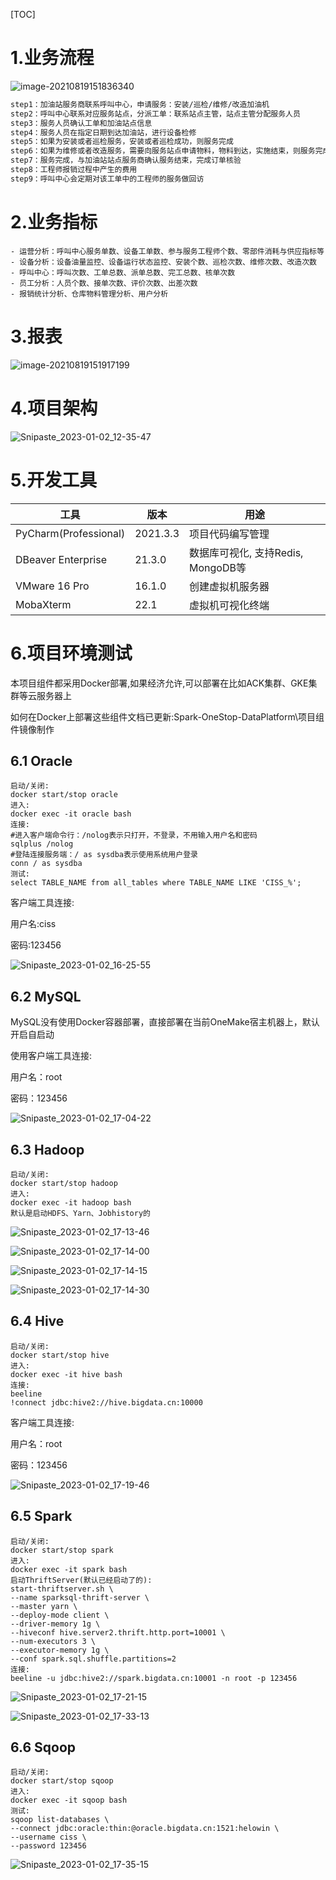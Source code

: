 [TOC]



# 1.业务流程

![image-20210819151836340](assets/image-20210819151836340.png)

```markdown
step1：加油站服务商联系呼叫中心，申请服务：安装/巡检/维修/改造加油机
step2：呼叫中心联系对应服务站点，分派工单：联系站点主管，站点主管分配服务人员
step3：服务人员确认工单和加油站点信息
step4：服务人员在指定日期到达加油站，进行设备检修
step5：如果为安装或者巡检服务，安装或者巡检成功，则服务完成
step6：如果为维修或者改造服务，需要向服务站点申请物料，物料到达，实施结束，则服务完成
step7：服务完成，与加油站站点服务商确认服务结束，完成订单核验
step8：工程师报销过程中产生的费用
step9：呼叫中心会定期对该工单中的工程师的服务做回访
```

# 2.业务指标

```
- 运营分析：呼叫中心服务单数、设备工单数、参与服务工程师个数、零部件消耗与供应指标等
- 设备分析：设备油量监控、设备运行状态监控、安装个数、巡检次数、维修次数、改造次数
- 呼叫中心：呼叫次数、工单总数、派单总数、完工总数、核单次数
- 员工分析：人员个数、接单次数、评价次数、出差次数
- 报销统计分析、仓库物料管理分析、用户分析
```

# 3.报表

![image-20210819151917199](assets/image-20210819151917199.png)

# 4.项目架构

![Snipaste_2023-01-02_12-35-47](assets/Snipaste_2023-01-02_12-35-47.png)

# 5.开发工具

| 工具                  | 版本     | 用途                               |
| --------------------- | -------- | ---------------------------------- |
| PyCharm(Professional) | 2021.3.3 | 项目代码编写管理                   |
| DBeaver Enterprise    | 21.3.0   | 数据库可视化, 支持Redis, MongoDB等 |
| VMware 16 Pro         | 16.1.0   | 创建虚拟机服务器                   |
| MobaXterm             | 22.1     | 虚拟机可视化终端                   |

# 6.项目环境测试

本项目组件都采用Docker部署,如果经济允许,可以部署在比如ACK集群、GKE集群等云服务器上

如何在Docker上部署这些组件文档已更新:Spark-OneStop-DataPlatform\项目组件镜像制作

## 6.1 Oracle

```shell
启动/关闭:
docker start/stop oracle
进入:
docker exec -it oracle bash
连接:
#进入客户端命令行：/nolog表示只打开，不登录，不用输入用户名和密码
sqlplus /nolog
#登陆连接服务端：/ as sysdba表示使用系统用户登录
conn / as sysdba
测试:
select TABLE_NAME from all_tables where TABLE_NAME LIKE 'CISS_%';
```

客户端工具连接:

用户名:ciss

密码:123456

![Snipaste_2023-01-02_16-25-55](assets/Snipaste_2023-01-02_16-25-55.png)

## 6.2 MySQL

MySQL没有使用Docker容器部署，直接部署在当前OneMake宿主机器上，默认开启自启动

使用客户端工具连接:

用户名：root

密码：123456

![Snipaste_2023-01-02_17-04-22](assets/Snipaste_2023-01-02_17-04-22.png)

## 6.3 Hadoop

```shell
启动/关闭:
docker start/stop hadoop
进入:
docker exec -it hadoop bash
默认是启动HDFS、Yarn、Jobhistory的
```

![Snipaste_2023-01-02_17-13-46](assets/Snipaste_2023-01-02_17-13-46.png)

![Snipaste_2023-01-02_17-14-00](assets/Snipaste_2023-01-02_17-14-00.png)

![Snipaste_2023-01-02_17-14-15](assets/Snipaste_2023-01-02_17-14-15.png)

![Snipaste_2023-01-02_17-14-30](assets/Snipaste_2023-01-02_17-14-30.png)

## 6.4 Hive

```shell
启动/关闭:
docker start/stop hive
进入:
docker exec -it hive bash
连接:
beeline
!connect jdbc:hive2://hive.bigdata.cn:10000
```

客户端工具连接:

用户名：root

密码：123456

![Snipaste_2023-01-02_17-19-46](assets/Snipaste_2023-01-02_17-19-46.png)

## 6.5 Spark

```shell
启动/关闭:
docker start/stop spark
进入:
docker exec -it spark bash
启动ThriftServer(默认已经启动了的):
start-thriftserver.sh \
--name sparksql-thrift-server \
--master yarn \
--deploy-mode client \
--driver-memory 1g \
--hiveconf hive.server2.thrift.http.port=10001 \
--num-executors 3 \
--executor-memory 1g \
--conf spark.sql.shuffle.partitions=2
连接:
beeline -u jdbc:hive2://spark.bigdata.cn:10001 -n root -p 123456
```

![Snipaste_2023-01-02_17-21-15](assets/Snipaste_2023-01-02_17-21-15.png)

![Snipaste_2023-01-02_17-33-13](assets/Snipaste_2023-01-02_17-33-13.png)

## 6.6 Sqoop

```shell
启动/关闭:
docker start/stop sqoop
进入:
docker exec -it sqoop bash
测试:
sqoop list-databases \
--connect jdbc:oracle:thin:@oracle.bigdata.cn:1521:helowin \
--username ciss \
--password 123456
```

![Snipaste_2023-01-02_17-35-15](assets/Snipaste_2023-01-02_17-35-15.png)